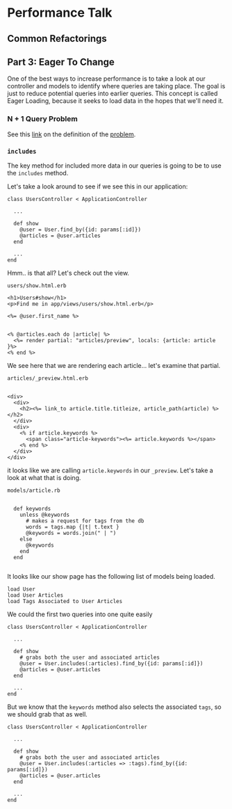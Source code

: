 # Performance Talk
## Common Refactorings


## Part 3: Eager To Change

One of the best ways to increase performance is to take a look at our controller and models to identify where queries are taking place. The goal is just to reduce potential queries into earlier queries. This concept is called Eager Loading, because it seeks to load data in the hopes that we'll need it.

### N + 1 Query Problem

See this [link](http://edgeguides.rubyonrails.org/active_record_querying.html#eager-loading-associations) on the definition of the [problem](http://edgeguides.rubyonrails.org/active_record_querying.html#eager-loading-associations).

### `includes`

The key method for included more data in our queries is going to be to use the `includes` method. 

Let's take a look around to see if we see this in our application:


```
class UsersController < ApplicationController
  
  ...

  def show
    @user = User.find_by({id: params[:id]})
    @articles = @user.articles
  end

  ...
end
```

Hmm.. is that all? Let's check out the view.

`users/show.html.erb`

```
<h1>Users#show</h1>
<p>Find me in app/views/users/show.html.erb</p>

<%= @user.first_name %>


<% @articles.each do |article| %>
  <%= render partial: "articles/preview", locals: {article: article }%>
<% end %>

```

We see here that we are rendering each article... let's examine that partial.

`articles/_preview.html.erb`

```

<div>
  <div>
    <h2><%= link_to article.title.titleize, article_path(article) %></h2>
  </div>
  <div>
    <% if article.keywords %>
      <span class="article-keywords"><%= article.keywords %></span>
    <% end %>
  </div>
</div>

```

it looks like we are calling `article.keywords` in our `_preview`. Let's take a look at what that is doing.


`models/article.rb`

```

  def keywords
    unless @keywords
      # makes a request for tags from the db
      words = tags.map {|t| t.text }
      @keywords = words.join(" | ")
    else
      @keywords
    end
  end


```


It looks like our show page has the following list of models being loaded.


```
load User
load User Articles
load Tags Associated to User Articles
```

We could the first two queries into one quite easily

```
class UsersController < ApplicationController
  
  ...

  def show
    # grabs both the user and associated articles
    @user = User.includes(:articles).find_by({id: params[:id]})
    @articles = @user.articles
  end

  ...
end
```

But we know that the `keywords` method also selects the associated `tags`, so we should grab that as well.


```
class UsersController < ApplicationController
  
  ...

  def show
    # grabs both the user and associated articles
    @user = User.includes(:articles => :tags).find_by({id: params[:id]})
    @articles = @user.articles
  end

  ...
end
```
